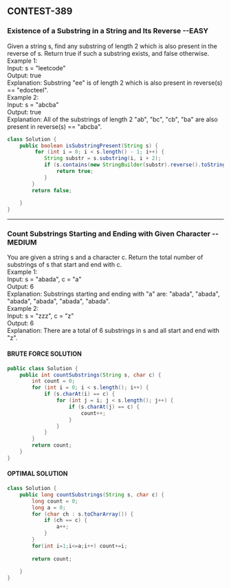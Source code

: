 ## CONTEST-389

### Existence of a Substring in a String and Its Reverse --EASY
Given a string s, find any substring of length 2 which is also present in the reverse of s.
Return true if such a substring exists, and false otherwise.
</br>
Example 1:
</br>
Input: s = "leetcode"
</br>
Output: true
</br>
Explanation: Substring "ee" is of length 2 which is also present in reverse(s) == "edocteel".
</br>
Example 2:
</br>
Input: s = "abcba"
</br>
Output: true
</br>
Explanation: All of the substrings of length 2 "ab", "bc", "cb", "ba" are also present in reverse(s) == "abcba".
</br> 
```java
class Solution {
    public boolean isSubstringPresent(String s) {
         for (int i = 0; i < s.length() - 1; i++) {
            String substr = s.substring(i, i + 2);
            if (s.contains(new StringBuilder(substr).reverse().toString())) {
                return true;
            }
        }
        return false;
        
    }
}
```
---

### Count Substrings Starting and Ending with Given Character  --MEDIUM
You are given a string s and a character c. Return the total number of substrings of s that start and end with c.
</br>
Example 1:
</br>
Input: s = "abada", c = "a"
</br>
Output: 6
</br>
Explanation: Substrings starting and ending with "a" are: "abada", "abada", "abada", "abada", "abada", "abada".
</br>
Example 2:
</br>
Input: s = "zzz", c = "z"
</br>
Output: 6
</br>
Explanation: There are a total of 6 substrings in s and all start and end with "z".

#### BRUTE FORCE SOLUTION
```java
public class Solution {
    public int countSubstrings(String s, char c) {
        int count = 0;
        for (int i = 0; i < s.length(); i++) {
            if (s.charAt(i) == c) {
                for (int j = i; j < s.length(); j++) {
                    if (s.charAt(j) == c) {
                        count++;
                    }
                }
            }
        }
        return count;
    }
}
```

#### OPTIMAL SOLUTION
```java
class Solution {
    public long countSubstrings(String s, char c) {
        long count = 0;
        long a = 0; 
        for (char ch : s.toCharArray()) {
            if (ch == c) {
                a++;
            }
        }
        for(int i=1;i<=a;i++) count+=i;
        
        return count;
        
    }
}
```
